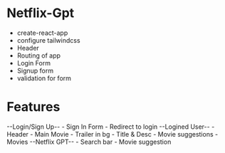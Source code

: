 # Netflix-Gpt
- create-react-app
- configure tailwindcss
- Header
- Routing of app
- Login Form
- Signup form
- validation for form

# Features
--Login/Sign Up--
    - Sign In Form
    - Redirect to login
--Logined User--
    - Header
    - Main Movie
        - Trailer in bg
        - Title & Desc
    - Movie suggestions
        - Movies
--Netflix GPT--
    - Search bar
    - Movie suggestion
